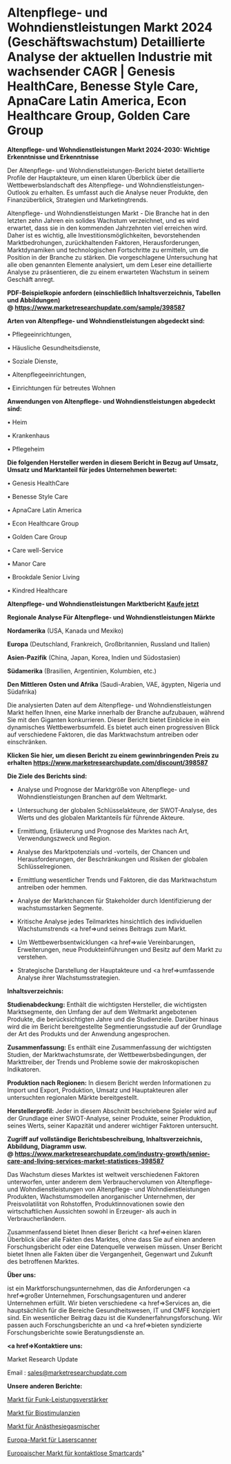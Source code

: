 # Altenpflege- und Wohndienstleistungen Markt 2024 (Geschäftswachstum) Detaillierte Analyse der aktuellen Industrie mit wachsender CAGR | Genesis HealthCare, Benesse Style Care, ApnaCare Latin America, Econ Healthcare Group, Golden Care Group

<strong>Altenpflege- und Wohndienstleistungen Markt 2024-2030: Wichtige Erkenntnisse und Erkenntnisse</strong>

Der Altenpflege- und Wohndienstleistungen-Bericht bietet detaillierte Profile der Hauptakteure, um einen klaren Überblick über die Wettbewerbslandschaft des Altenpflege- und Wohndienstleistungen-Outlook zu erhalten. Es umfasst auch die Analyse neuer Produkte, den Finanzüberblick, Strategien und Marketingtrends.

Altenpflege- und Wohndienstleistungen Markt - Die Branche hat in den letzten zehn Jahren ein solides Wachstum verzeichnet, und es wird erwartet, dass sie in den kommenden Jahrzehnten viel erreichen wird. Daher ist es wichtig, alle Investitionsmöglichkeiten, bevorstehenden Marktbedrohungen, zurückhaltenden Faktoren, Herausforderungen, Marktdynamiken und technologischen Fortschritte zu ermitteln, um die Position in der Branche zu stärken. Die vorgeschlagene Untersuchung hat alle oben genannten Elemente analysiert, um dem Leser eine detaillierte Analyse zu präsentieren, die zu einem erwarteten Wachstum in seinem Geschäft anregt.

<strong><b>PDF-Beispielkopie anfordern (einschließlich Inhaltsverzeichnis, Tabellen und Abbildungen) @ </b></strong><strong><a href=https://www.marketresearchupdate.com/sample/398587><strong>https://www.marketresearchupdate.com/sample/398587</u></a></strong></strong>

<strong>Arten von Altenpflege- und Wohndienstleistungen abgedeckt sind:</strong>

• Pflegeeinrichtungen,

• Häusliche Gesundheitsdienste,

• Soziale Dienste,

• Altenpflegeeinrichtungen,

• Einrichtungen für betreutes Wohnen

<strong>Anwendungen von Altenpflege- und Wohndienstleistungen abgedeckt sind:</strong>

• Heim

• Krankenhaus

• Pflegeheim

<strong>Die folgenden Hersteller werden in diesem Bericht in Bezug auf Umsatz, Umsatz und Marktanteil für jedes Unternehmen bewertet:</strong>

• Genesis HealthCare

• Benesse Style Care

• ApnaCare Latin America

• Econ Healthcare Group

• Golden Care Group

• Care well-Service

• Manor Care

• Brookdale Senior Living

• Kindred Healthcare

<strong>Altenpflege- und Wohndienstleistungen Marktbericht <a href=https://www.marketresearchupdate.com/buynow/398587>Kaufe jetzt</a></strong>

<strong>Regionale Analyse Für Altenpflege- und Wohndienstleistungen Märkte</strong>

<strong>Nordamerika</strong> (USA, Kanada und Mexiko)

<strong>Europa</strong> (Deutschland, Frankreich, Großbritannien, Russland und Italien)

<strong>Asien-Pazifik</strong> (China, Japan, Korea, Indien und Südostasien)

<strong>Südamerika</strong> (Brasilien, Argentinien, Kolumbien, etc.)

<strong>Den Mittleren</strong> <strong>Osten und Afrika</strong> (Saudi-Arabien, VAE, ägypten, Nigeria und Südafrika)

Die analysierten Daten auf dem Altenpflege- und Wohndienstleistungen Markt helfen Ihnen, eine Marke innerhalb der Branche aufzubauen, während Sie mit den Giganten konkurrieren. Dieser Bericht bietet Einblicke in ein dynamisches Wettbewerbsumfeld. Es bietet auch einen progressiven Blick auf verschiedene Faktoren, die das Marktwachstum antreiben oder einschränken.

<strong>Klicken Sie hier, um diesen Bericht zu einem gewinnbringenden Preis zu erhalten
</strong><strong><a href=https://www.marketresearchupdate.com/discount/398587>https://www.marketresearchupdate.com/discount/398587</b></u></strong></a>

<strong>Die Ziele des Berichts sind:</strong>

- Analyse und Prognose der Marktgröße von Altenpflege- und Wohndienstleistungen Branchen auf dem Weltmarkt.

- Untersuchung der globalen Schlüsselakteure, der SWOT-Analyse, des Werts und des globalen Marktanteils für führende Akteure.

- Ermittlung, Erläuterung und Prognose des Marktes nach Art, Verwendungszweck und Region.

- Analyse des Marktpotenzials und -vorteils, der Chancen und Herausforderungen, der Beschränkungen und Risiken der globalen Schlüsselregionen.

- Ermittlung wesentlicher Trends und Faktoren, die das Marktwachstum antreiben oder hemmen.

- Analyse der Marktchancen für Stakeholder durch Identifizierung der wachstumsstarken Segmente.

- Kritische Analyse jedes Teilmarktes hinsichtlich des individuellen Wachstumstrends <a href=>und</a> seines Beitrags zum Markt.

- Um Wettbewerbsentwicklungen <a href=>wie</a> Vereinbarungen, Erweiterungen, neue Produkteinführungen und Besitz auf dem Markt zu verstehen.

- Strategische Darstellung der Hauptakteure und <a href=>umfas</a>sende Analyse ihrer Wachstumsstrategien.

<strong>Inhaltsverzeichnis:</strong>

<strong>Studienabdeckung:</strong> Enthält die wichtigsten Hersteller, die wichtigsten Marktsegmente, den Umfang der auf dem Weltmarkt angebotenen Produkte, die berücksichtigten Jahre und die Studienziele. Darüber hinaus wird die im Bericht bereitgestellte Segmentierungsstudie auf der Grundlage der Art des Produkts und der Anwendung angesprochen.

<strong>Zusammenfassung:</strong> Es enthält eine Zusammenfassung der wichtigsten Studien, der Marktwachstumsrate, der Wettbewerbsbedingungen, der Markttreiber, der Trends und Probleme sowie der makroskopischen Indikatoren.

<strong>Produktion nach Regionen:</strong> In diesem Bericht werden Informationen zu Import und Export, Produktion, Umsatz und Hauptakteuren aller untersuchten regionalen Märkte bereitgestellt.

<strong>Herstellerprofil:</strong> Jeder in diesem Abschnitt beschriebene Spieler wird auf der Grundlage einer SWOT-Analyse, seiner Produkte, seiner Produktion, seines Werts, seiner Kapazität und anderer wichtiger Faktoren untersucht.

<strong><b>Zugriff auf vollständige Berichtsbeschreibung, Inhaltsverzeichnis, Abbildung, Diagramm usw. @ </b></strong><strong><a href=https://www.marketresearchupdate.com/industry-growth/senior-care-and-living-services-market-statistices-398587>https://www.marketresearchupdate.com/industry-growth/senior-care-and-living-services-market-statistices-398587</a></strong>

Das Wachstum dieses Marktes ist weltweit verschiedenen Faktoren unterworfen, unter anderem dem Verbrauchervolumen von Altenpflege- und Wohndienstleistungen von Altenpflege- und Wohndienstleistungen Produkten, Wachstumsmodellen anorganischer Unternehmen, der Preisvolatilität von Rohstoffen, Produktinnovationen sowie den wirtschaftlichen Aussichten sowohl in Erzeuger- als auch in Verbraucherländern.

Zusammenfassend bietet Ihnen dieser Bericht <a href=>einen</a> klaren Überblick über alle Fakten des Marktes, ohne dass Sie auf einen anderen Forschungsbericht oder eine Datenquelle verweisen müssen. Unser Bericht bietet Ihnen alle Fakten über die Vergangenheit, Gegenwart und Zukunft des betroffenen Marktes.

<strong>Über uns:</strong>

 ist ein Marktforschungsunternehmen, das die Anforderungen <a href=>großer</a> Unternehmen, Forschungsagenturen und anderer Unternehmen erfüllt. Wir bieten verschiedene <a href=>Services</a> an, die hauptsächlich für die Bereiche Gesundheitswesen, IT und CMFE konzipiert sind. Ein wesentlicher Beitrag dazu ist die Kundenerfahrungsforschung. Wir passen auch Forschungsberichte an und <a href=>bieten</a> syndizierte Forschungsberichte sowie Beratungsdienste an.

<strong><a href=>Kontaktiere uns:</a></strong>

Market Research Update

Email : sales@marketresearchupdate.com

<strong>Unsere anderen Berichte:</strong>

<a href=https://www.linkedin.com/pulse/radio-power-amplifiers-market-2023-what-factors>Markt für Funk-Leistungsverstärker</a>

<a href=https://www.linkedin.com/pulse/biostimulant-market-outlooks-2023-size-players>Markt für Biostimulanzien</a>

<a href=https://www.linkedin.com/pulse/anesthesia-gas-mixers-market-size-industry>Markt für Anästhesiegasmischer</a>

<a href=https://www.linkedin.com/pulse/europe-laser-scanners-market-overview-demand-size-growth>Europa-Markt für Laserscanner</a>

<a href=https://www.linkedin.com/pulse/europe-contactless-smart-card-market-2023-huge-business>Europaischer Markt für kontaktlose Smartcards</a>"

